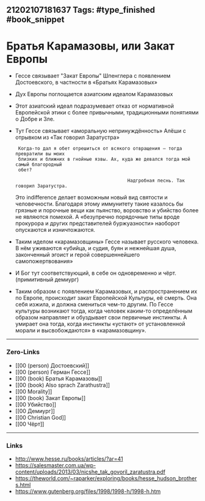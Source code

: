 21202107181637
Tags: #type_finished #book_snippet  
---
# Братья Карамазовы, или Закат Европы

 - Гессе связывает "Закат Европы" Шпенглера с появлением Достоевского, в  частности в «Братьях Карамазовых»
 - Дух Европы поглощается азиатским идеалом Карамазовых
 - Этот азиатский идеал подразумевает отказ от нормативной Европейской этики с более привычными, традиционными 
   понятиями о Добре и Зле. 
 - Тут Гессе связывает «аморальную непринуждённость» Алёши с отрывком из «Так говорил Заратустра»

		Когда-то дал я обет отрешиться от всякого отвращения — тогда превратили вы моих
		близких и ближних в гнойные язвы. Ах, куда же девался тогда мой самый благородный
		обет?
																						    
												Надгробная песнь. Так говорил Заратустра. 

   Это indifference делает возможным новый вид святости и человечности. Благодаря этому иммунитету 
   такие казалось бы грязные и порочные вещи как пьянство, воровство и убийство более не являются 
   помехой. А «безупречно порядочные типы вроде прокурора и других представителей буржуазности» 
   наоборот опускаются и изничтожаются.

 - Таким иделом «карамазовщины» Гессе называет русского человека. В нём уживаются «убийца, и судия, 
   буян и нежнейшая душа, законченный эгоист и герой совершеннейшего самопожертвования»

 - И Бог тут соответствующий, в себе он одновременно и чёрт. (примитивный демиург)
   
 - Таким образом с появлением Карамазовых, и распространением их по Европе, происходит закат Европейской Культуры, её смерть. Она себя изжила, и должна смениться чем-то другим. По Гессе культуры возникают тогда, когда человек каким-то определённым образом направляет и обуздывает свои первичные инстинкты. А умирает она тогда, когда инстинкты «устают» от установленной морали и высвобождаются» в «карамазовщину».

---
### Zero-Links
- [[00 (person) Достоевский]]
- [[00 (person) Герман Гессе]]
- [[00 (book) Братья Карамазовы]]
- [[00 (book) Also sprach Zarathustra]]
- [[00 Morality]]
- [[00 (book) Закат Европы]]
- [[00 Убийство]]
- [[00 Демиург]]
- [[00 Christian God]]
- [[00 Чёрт]]
---
### Links
- http://www.hesse.ru/books/articles/?ar=41
- https://salesmaster.com.ua/wp-content/uploads/2013/03/nicshe_tak_govoril_zaratustra.pdf
- https://theworld.com/~raparker/exploring/books/hesse_hudson_brothers.html
- https://www.gutenberg.org/files/1998/1998-h/1998-h.htm